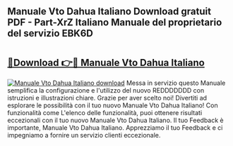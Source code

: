 ## Manuale Vto Dahua Italiano Download gratuit PDF - Part-XrZ Italiano Manuale del proprietario del servizio EBK6D

# <h2><a href="http://dfd0nip.blite.top/?on=Manuale+Vto+Dahua+Italiano">🔗Download 👉🔴 Manuale Vto Dahua Italiano</a></h2>

[![Manuale Vto Dahua Italiano download](https://i.imgur.com/lujVjoI.png)](http://dfd0nip.blite.top/?on=Manuale+Vto+Dahua+Italiano)
Messa in servizio questo Manuale semplifica la configurazione e l'utilizzo del nuovo REDDDDDDD con istruzioni e illustrazioni chiare. Grazie per aver scelto noi! Divertiti ad esplorare le possibilità con il tuo nuovo Manuale Vto Dahua Italiano! Con funzionalità come L'elenco delle funzionalità, puoi ottenere risultati eccezionali con il tuo nuovo Manuale Vto Dahua Italiano. Il tuo Feedback è importante, Manuale Vto Dahua Italiano. Apprezziamo il tuo Feedback e ci impegniamo a fornire un servizio clienti eccezionale.
